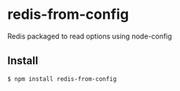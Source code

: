 # redis-from-config
Redis packaged to read options using node-config

## Install

```sh
$ npm install redis-from-config
```
